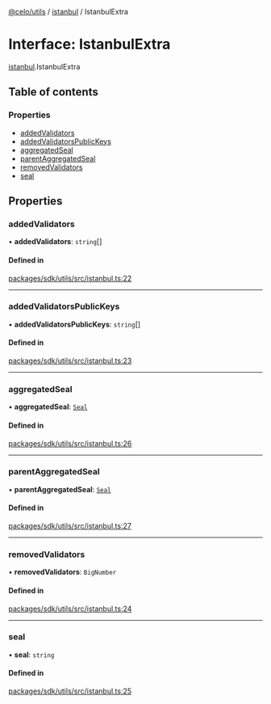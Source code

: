 [@celo/utils](../README.md) / [istanbul](../modules/istanbul.md) / IstanbulExtra

# Interface: IstanbulExtra

[istanbul](../modules/istanbul.md).IstanbulExtra

## Table of contents

### Properties

- [addedValidators](istanbul.IstanbulExtra.md#addedvalidators)
- [addedValidatorsPublicKeys](istanbul.IstanbulExtra.md#addedvalidatorspublickeys)
- [aggregatedSeal](istanbul.IstanbulExtra.md#aggregatedseal)
- [parentAggregatedSeal](istanbul.IstanbulExtra.md#parentaggregatedseal)
- [removedValidators](istanbul.IstanbulExtra.md#removedvalidators)
- [seal](istanbul.IstanbulExtra.md#seal)

## Properties

### addedValidators

• **addedValidators**: `string`[]

#### Defined in

[packages/sdk/utils/src/istanbul.ts:22](https://github.com/celo-org/developer-tooling/blob/master/packages/sdk/utils/src/istanbul.ts#L22)

___

### addedValidatorsPublicKeys

• **addedValidatorsPublicKeys**: `string`[]

#### Defined in

[packages/sdk/utils/src/istanbul.ts:23](https://github.com/celo-org/developer-tooling/blob/master/packages/sdk/utils/src/istanbul.ts#L23)

___

### aggregatedSeal

• **aggregatedSeal**: [`Seal`](istanbul.Seal.md)

#### Defined in

[packages/sdk/utils/src/istanbul.ts:26](https://github.com/celo-org/developer-tooling/blob/master/packages/sdk/utils/src/istanbul.ts#L26)

___

### parentAggregatedSeal

• **parentAggregatedSeal**: [`Seal`](istanbul.Seal.md)

#### Defined in

[packages/sdk/utils/src/istanbul.ts:27](https://github.com/celo-org/developer-tooling/blob/master/packages/sdk/utils/src/istanbul.ts#L27)

___

### removedValidators

• **removedValidators**: `BigNumber`

#### Defined in

[packages/sdk/utils/src/istanbul.ts:24](https://github.com/celo-org/developer-tooling/blob/master/packages/sdk/utils/src/istanbul.ts#L24)

___

### seal

• **seal**: `string`

#### Defined in

[packages/sdk/utils/src/istanbul.ts:25](https://github.com/celo-org/developer-tooling/blob/master/packages/sdk/utils/src/istanbul.ts#L25)
